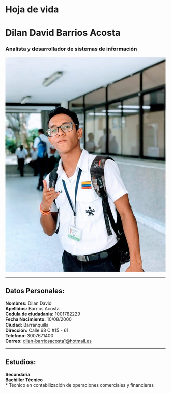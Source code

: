 # **Hoja de vida**
# **Dilan David Barrios Acosta**
### Analista y desarrollador de sistemas de información
![imagen](dilan.jpg)
___
## **Datos Personales**:
**Nombres:** Dilan David <br>
**Apellidos:** Barrios Acosta <br>
**Cedula de ciudadania:** 1001782229 <br>
**Fecha Nacimiento:** 10/08/2000 <br>
**Ciudad:** Barranquilla <br>
**Dirección:** Calle 68 C #15 - 61 <br>
**Telefono:** 3007671400 <br>
**Correo:** dilan-barriosacosta1@hotmail.es <br> 
___
## **Estudios:**
**Secundaria**: <br> 
    **Bachiller Técnico** <br>
    * Técnico en contabilización de operaciones comerciales y financieras  





